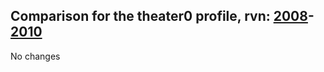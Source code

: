 ## Comparison for the theater0 profile, rvn: [2008](https://github.com/PRO100KatYT/FortniteProfileRevisions/tree/main/profiles/theater0/2008%20theater0.json)-[2010](https://github.com/PRO100KatYT/FortniteProfileRevisions/tree/main/profiles/theater0/2010%20theater0.json)

No changes
